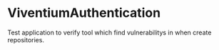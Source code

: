 # ViventiumAuthentication
Test application to verify tool which find vulnerabilitys in when create repositories.
